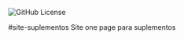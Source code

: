 ![GitHub License](https://img.shields.io/github/license/oliveirarique12/site-suplementos)


#site-suplementos
Site one page para suplementos

